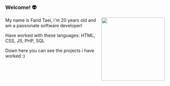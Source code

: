 ### Welcome! 👽
<img align="right" width="200" src="https://github.com/leviathanbasket/leviathanbasket/assets/148531582/ee01ce96-dcf7-4edb-a448-e3679ac44ee9"/>



My name is Farid Taei, i'm 20 years old and am a passionate software developer!

Have worked with these languages: HTML, CSS, JS, PHP, SQL

Down here you can see the projects i have worked :) 
